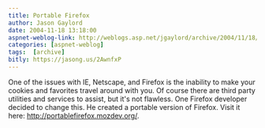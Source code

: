 ```yaml
---
title: Portable Firefox
author: Jason Gaylord
date: 2004-11-18 13:18:00
aspnet-weblog-link: http://weblogs.asp.net/jgaylord/archive/2004/11/18/265813.aspx
categories: [aspnet-weblog]
tags:  [archive]
bitly: https://jasong.us/2AwnfxP
---
```


One of the issues with IE, Netscape, and Firefox is the inability to make your cookies and favorites travel around with you. Of course there are third party utilities and services to assist, but it's not flawless. One Firefox developer decided to change this. He created a portable version of Firefox. Visit it here: http://portablefirefox.mozdev.org/.